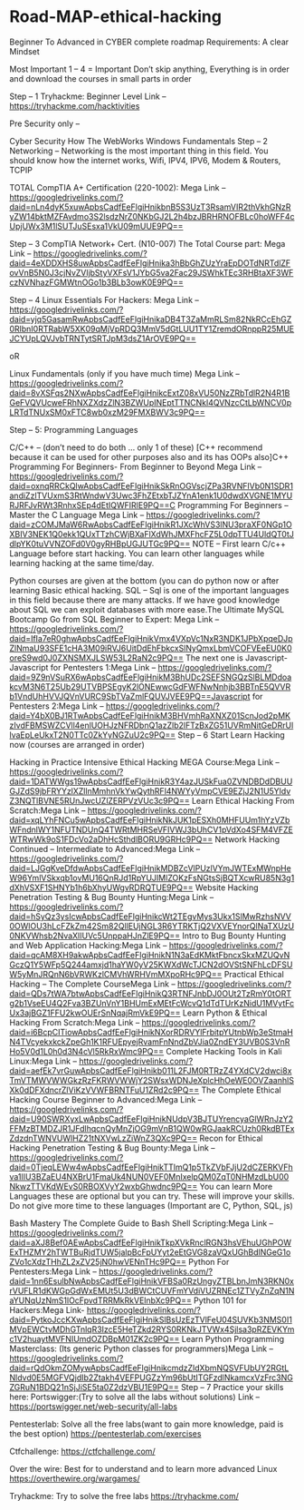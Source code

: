 # Road-MAP-ethical-hacking
Beginner To Advanced in CYBER complete roadmap
Requirements: A clear Mindset

Most Important 1 – 4
= Important
Don’t skip anything, Everything is in order
and download the courses in small parts in order

Step – 1
Tryhackme: Beginner Level
Link – https://tryhackme.com/hacktivities

Pre Security only –

Cyber Security
How The WebWorks
Windows Fundamentals
Step – 2
Networking – Networking is the most important thing in this field. You should know how the internet works, Wifi, IPV4, IPV6, Modem & Routers, TCPIP

TOTAL CompTIA A+ Certification (220-1002):
Mega Link – https://googledrivelinks.com/?daid=nLn4dyK5xuwApbsCadfEeFlgiHnikbnB5S3UzT3RsamVIR2thVkhGNzRyZW14bktMZFAvdmo3S2lsdzNrZ0NKbGJ2L2h4bzJBRHRNOFBLc0hoWFF4cUpjUWx3M1lSUTJuSEsxa1VkU09mUUE9PQ==


Step – 3
CompTIA Network+ Cert. (N10-007) The Total Course part:
Mega Link – https://googledrivelinks.com/?daid=4eXDDXHS8uwApbsCadfEeFlgiHnika3hBbGhZUzYraEpDOTdNRTdlZFovVnB5N0J3cjNvZVljbStyVXFsV1JYbG5va2Fac29JSWhkTEc3RHBtaXF3WFczNVNhazFGMWtnOGo1b3BLb3owK0E9PQ==

Step – 4
Linux Essentials For Hackers:
Mega Link – https://googledrivelinks.com/?daid=yjq5GasamRwApbsCadfEeFlgiHnikaDB4T3ZaMmRLSm82NkRCcEhGZ0RlbnI0RTRabW5XK09qMjVpRDQ3MmV5dGtLUU1TY1ZremdORnppR25MUEJCYUpLQVJvbTRNTytSRTJpM3dsZ1ArOVE9PQ==

oR

Linux Fundamentals (only if you have much time)
Mega Link – https://googledrivelinks.com/?daid=8vXSFqs2NXwApbsCadfEeFlgiHnikcExtZ08xVU50NzZRbTdlR2N4R1BGeFVQVUcweFRhNXZXdzZlN3BZWUpINEptTTNCNkl4QVNzcCtLbWNCV0pLRTdTNUxSM0xFTC8wb0xzM29FMXBWV3c9PQ==

Step – 5:
Programming Languages

C/C++ – (don’t need to do both … only 1 of these)
[C++ recommend because it can be used for other purposes also and its has OOPs also]C++ Programming For Beginners- From Beginner to Beyond
Mega Link – https://googledrivelinks.com/?daid=oxnqRRCkQlwApbsCadfEeFlgiHnikSkRnOGVscjZPa3RVNFlVb0N1SDR1andiZzlTVUxmS3RtWndwV3Uwc3FhZEtxbTJZYnA1enk1U0dwdXVGNE1MYURJRFJvRWt3RnhxSEp4dEtIQWFIRlE9PQ==C Programming For Beginners – Master the C Language
Mega Link – https://googledrivelinks.com/?daid=zCOMJMaW6RwApbsCadfEeFlgiHnikR1JXcWhVS3lNU3praXF0NGp1OXBIV3NEK1Q0ekk1QUxTTzhCWjBXaFlXdWhJMXFhcFZ5L0dpTTU4UldQT0tJdlpYK0tuVVNZOFd0V0gyRHBpUGJUTGc9PQ==
NOTE – First learn C/c++ Language before start hacking. You can learn other languages while learning hacking at the same time/day.

Python courses are given at the bottom (you can do python now or after learning Basic ethical hacking.
SQL – Sql is one of the important languages in this field because there are many attacks. If we have good knowledge about SQL we can exploit databases with more ease.The Ultimate MySQL Bootcamp Go from SQL Beginner to Expert:
Mega Link – https://googledrivelinks.com/?daid=IfIa7eR0ghwApbsCadfEeFlgiHnikVmx4VXpVc1NxR3NDK1JPbXpqeDJpZlNmaU93SFE1cHA3M09iRVJ6UitDdEhFbkcxSlNyQmxLbmVCOFVEeEU0K0oreS9wd0J0ZXNSMXJLSW53L2RaN2c9PQ==
The next one is Javascript-Javascript for Pentesters 1:Mega Link – https://googledrivelinks.com/?daid=9Z9nVSuRX6wApbsCadfEeFlgiHnikM3BhUDc2SEFSNGQzSlBLMDdoakcvM3N6T25Ub29UTVBPSEgyK2lONEwwcGdFWFNwNnhjb3BBTnE5QVVRb1VndUhHVVJQVnVURC9SbTVaZmlFQUVJVEE9PQ==Javascript for Pentesters 2:Mega Link – https://googledrivelinks.com/?daid=Y4bX0BJ1RTwApbsCadfEeFlgiHnikM3BHVmhRaXNXZ01ScnJod2pMKzIvdFBMSWZCVll4enlUOHJzNFRDbnQ1azZlb2lFTzBxZG51UVRmNitGeDRrUllvaEpLeUkxT2N0TTc0ZkYyNGZuU2c9PQ==
Step – 6
Start Learn Hacking now (courses are arranged in order)

Hacking in Practice Intensive Ethical Hacking MEGA Course:Mega Link – https://googledrivelinks.com/?daid=1DATWWgs19wApbsCadfEeFlgiHnikR3Y4azJUSkFua0ZVNDBDdDBUUGJZdS9jbFRYYzlXZllnMmhnVkYwQythRFl4NWYyVmpCVE9EZjJ2N1U5YldvZ3NQTlBVNE5RUnJwcUZlZERPVzVUc3c9PQ==
Learn Ethical Hacking From Scratch:Mega Link – https://googledrivelinks.com/?daid=xqLYhFNCu5wApbsCadfEeFlgiHnikNkJUK1pESXh0MHFUUm1hYzVZbWFndnlWY1NFUTNDUnQ4TWRtMHRSeVFIVWJ3bUhCV1pVdXo4SFM4VFZEWTRwWk9oS1FDcVo2aDhHcSthdlBORU9GRHc9PQ==
Network Hacking Continued – Intermediate to Advanced:Mega Link – https://googledrivelinks.com/?daid=LJGgKveDfdwApbsCadfEeFlgiHnikMDBZcVlPUzlVYmJWTExMWnpHeW96YmlVSkxqb1ovMU16QnRJd1RpYUJIMlZOKzFsNGtsSjBQTXcwRU85N3g1dXhVSXF1SHNYb1h6bXhyUWgvRDRQTUE9PQ==
Website Hacking Penetration Testing & Bug Bounty Hunting:Mega Link – https://googledrivelinks.com/?daid=hSyQz3ysIcwApbsCadfEeFlgiHnikcWt2TEgvMys3Ukx1SlMwRzhsNVV0OWlOU3hLcFZkZm42Sm82QllEUjNGL3R6YTRKTjQ2VXVEYnorQlNaTXUzU0NKVWhsb2NvaXlIUVc5UnppaHJnZlE9PQ==
Intro to Bug Bounty Hunting and Web Application Hacking:Mega Link – https://googledrivelinks.com/?daid=qcAM8XH9akwApbsCadfEeFlgiHnikN1N3aEdKMktFbncxSkxMZUQvNGczQ1Y5WFp5Q244amxjd1haYW0yV25KWXdWcTJCN2dOVStSNFhLcDFSUW5yMnJRQnN6bVRWKzlCMVhWRHVmMXpoRHc9PQ==
Practical Ethical Hacking – The Complete CourseMega Link – https://googledrivelinks.com/?daid=QDs7tWA7btwApbsCadfEeFlgiHnikQ3RTNFJnbDJ0OUt2TzRmY0tORTg2b1VseEU4Q2Fva3BZUnVnY1BHUmExMEtFcWcvQ1dTdTUrKzNidU1MVytFcUx3ajBGZ1FFU2kwOUErSnNqajRmVkE9PQ==
Learn Python & Ethical Hacking From Scratch:Mega Link – https://googledrivelinks.com/?daid=i6BcpCITiowApbsCadfEeFlgiHnikNXorRDRVYlFrbitpYUtnbWp3eStmaHN4TVcyekxkckZpeGh1K1RFUEpyejRvamFnNndZbVJia0ZndEY3UVB0S3VnRHo5V0d1L0h0d3N4cVl5RkRxWmc9PQ==
Complete Hacking Tools in Kali Linux:Mega Link – https://googledrivelinks.com/?daid=aefEk7vrGuwApbsCadfEeFlgiHnikb011L2FJM0RTRzZ4YXdCV2dwci8xTmVTMWVWWGkzRzFKRWVWWjY2SWsxWDNJeXplcHhOeWE0OVZaanhlSXk0dDFXdncrZlViKzVVWFBRNTFuU1ZRd2c9PQ==
The Complete Ethical Hacking Course Beginner to Advanced:Mega Link – https://googledrivelinks.com/?daid=U90SWRXyxLwApbsCadfEeFlgiHnikNUdpV3BJTUYrencyaGlWRnJzY2FFMzBTMDZJR1JFdlhqcnQyMnZjOG9mVnB1QW0wRGJaakRCUzh0RkdBTExZdzdnTWNVUWlHZ21tNXVwLzZiWnZ3QXc9PQ==
Recon for Ethical Hacking Penetration Testing & Bug Bounty:Mega Link – https://googledrivelinks.com/?daid=0TjeqLEWw4wApbsCadfEeFlgiHnikTTlmQ1p5TkZVbFJjU2dCZERKVFhva1lIU3BZaEU4NXBrU1FmaUk4NUN0VEF0MnIxelpQM0ZqT0NHMzdLbU00NkwzTTVKdWEvS0RBOXVyY2wxbGhwdnc9PQ==
You can learn More Languages these are optional but you can try. These will improve your skills.
Do not give more time to these languages (Important are C, Python, SQL, js)

Bash Mastery The Complete Guide to Bash Shell Scripting:Mega Link – https://googledrivelinks.com/?daid=aXJ8Bef0AEwApbsCadfEeFlgiHnikTkpXVkRnclRGN3hsVEhuUGhPOWExTHZMY2hTWTBuRjdTUW5jalpBcFpUYyt2eEtGVG8zaVQxUGhBdlNGeG1oZVo1cXdzTHhZL2xZV25jN0hwVENnTHc9PQ==
Python For Pentesters:Mega Link – https://googledrivelinks.com/?daid=1nn6EsulbNwApbsCadfEeFlgiHnikVFBSa0RzUngyZTBLbnJmN3RKN0xrVUFLR1dKWGpGdWxEMUt5U3dBWCtCUVFmYVdiVUZRNEc1ZTVyZnZqN1NaYUNqUzNmS1lOcFpvdTRRMkRkVElnbXc9PQ==
Python 101 for Hackers:Mega Link- https://googledrivelinks.com/?daid=PytkoJccKXwApbsCadfEeFlgiHnikSlBsUzEzTVlFeU04SUVKb3NMS0I1MVpEWCtvMDhGTnlqR3IzcE5HeTZkd2RYS0RKNkJTVWx4Sjlsa3pRZEVKYmc1V2huaytMVFNIUmdOZDBpM01ZK2c9PQ==
Learn Python Programming Masterclass: (Its generic Python classes for programmers)Mega Link – https://googledrivelinks.com/?daid=rQdOkmZOMywApbsCadfEeFlgiHnikcmdzZldXbmNQSVFUbUY2RGtLNldvd0E5MGFVQjdIb2Ztakh4VEFPUGZzYm96bUtITGFzdlNkamcxVzFrc3NGZGRuN1BDQ21nSjJiSE5ta0Z2dzVBU1E9PQ==
Step – 7
Practice your skills here:
Portswigger:(Try to solve all the labs without solutions)
Link – https://portswigger.net/web-security/all-labs

Pentesterlab: Solve all the free labs(want to gain more knowledge, paid is the best option)
https://pentesterlab.com/exercises

Ctfchallenge:
https://ctfchallenge.com/

Over the wire: Best for to understand and to learn more advanced Linux
https://overthewire.org/wargames/

Tryhackme: Try to solve the free labs
https://tryhackme.com/
